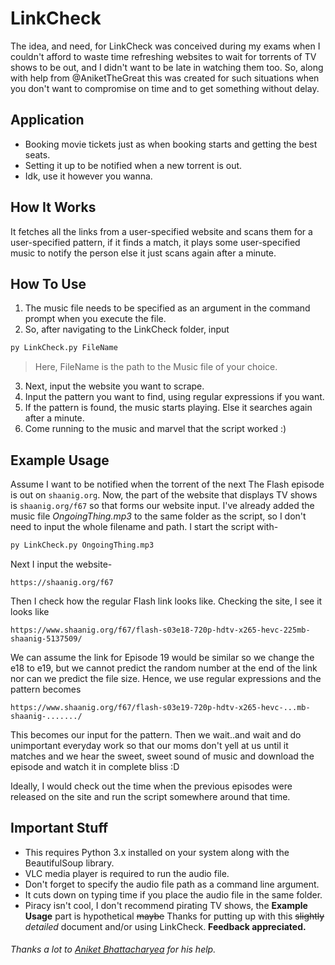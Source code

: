 # LinkCheck
The idea, and need, for LinkCheck was conceived during my exams when I couldn't afford to waste time refreshing websites to wait for torrents of TV shows to be out, and I didn't want to be late in watching them too. So, along with help from @AniketTheGreat this was created for such situations when you don't want to compromise on time and to get something without delay.
## Application
- Booking movie tickets just as when booking starts and getting the best seats.
- Setting it up to be notified when a new torrent is out.
- Idk, use it however you wanna.
## How It Works
It fetches all the links from a user-specified website and scans them for a user-specified pattern, if it finds a match, it plays some user-specified music to notify the person else it just scans again after a minute.
## How To Use
1. The music file needs to be specified as an argument in the command prompt when you execute the file.
2. So, after navigating to the LinkCheck folder, input 
``` python
py LinkCheck.py FileName
```
>Here, FileName is the path to the Music file of your choice.
3. Next, input the website you want to scrape.
4. Input the pattern you want to find, using regular expressions if you want.
5. If the pattern is found, the music starts playing. Else it searches again after a minute.
6. Come running to the music and marvel that the script worked :)
## Example Usage
Assume I want to be notified when the torrent of the next The Flash episode is out on `shaanig.org`.
Now, the part of the website that displays TV shows is ```shaanig.org/f67``` so that forms our website input.
I've already added the music file *OngoingThing.mp3* to the same folder as the script, so I don't need to input the whole filename and path.
I start the script with-
``` python
py LinkCheck.py OngoingThing.mp3
```
Next I input the website-
```
https://shaanig.org/f67
```
Then I check how the regular Flash link looks like. Checking the site, I see it looks like
```
https://www.shaanig.org/f67/flash-s03e18-720p-hdtv-x265-hevc-225mb-shaanig-5137509/
```
We can assume the link for Episode 19 would be similar so we change the e18 to e19, but we cannot predict the random number at the end of the link nor can we predict the file size. Hence, we use regular expressions and the pattern becomes
```
https://www.shaanig.org/f67/flash-s03e19-720p-hdtv-x265-hevc-...mb-shaanig-......./
```
This becomes our input for the pattern.
Then we wait..and wait and do unimportant everyday work so that our moms don't yell at us until it matches and we hear the sweet, sweet sound of music and download the episode and watch it in complete bliss :D

Ideally, I would check out the time when the previous episodes were released on the site and run the script somewhere around that time.
## Important Stuff
- This requires Python 3.x installed on your system along with the BeautifulSoup library.
- VLC media player is required to run the audio file.
- Don't forget to specify the audio file path as a command line argument.
- It cuts down on typing time if you place the audio file in the same folder.
- Piracy isn't cool, I don't recommend pirating TV shows, the **Example Usage** part is hypothetical ~~maybe~~
Thanks for putting up with this ~~slightly~~ *detailed* document and/or using LinkCheck.
**Feedback appreciated.**
###### Thanks a lot to [Aniket Bhattacharyea](https://github.com/AniketTheGreat) for his help.
